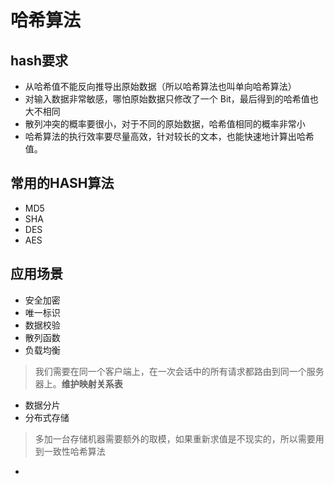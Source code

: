 # 哈希算法
## hash要求
- 从哈希值不能反向推导出原始数据（所以哈希算法也叫单向哈希算法）
- 对输入数据非常敏感，哪怕原始数据只修改了一个 Bit，最后得到的哈希值也大不相同
- 散列冲突的概率要很小，对于不同的原始数据，哈希值相同的概率非常小
- 哈希算法的执行效率要尽量高效，针对较长的文本，也能快速地计算出哈希值。
## 常用的HASH算法
- MD5
- SHA
- DES
- AES

## 应用场景
- 安全加密
- 唯一标识
- 数据校验
- 散列函数
- 负载均衡
> 我们需要在同一个客户端上，在一次会话中的所有请求都路由到同一个服务器上。**维护映射关系表**
- 数据分片
- 分布式存储
> 多加一台存储机器需要额外的取模，如果重新求值是不现实的，所以需要用到一致性哈希算法


- 